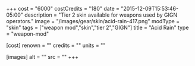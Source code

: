+++
cost = "6000"
costCredits = "180"
date = "2015-12-09T15:53:46-05:00"
description = "Tier 2 skin available for weapons used by GIGN operators."
image = "/images/gear/skin/acid-rain-417.png"
modType = "skin"
tags = ["weapon mod","skin","tier 2","GIGN"]
title = "Acid Rain"
type = "weapon-mod"

[cost]
  renown = ""
  credits = ""
  units = ""

[images]
  alt = ""
  src = ""
+++
